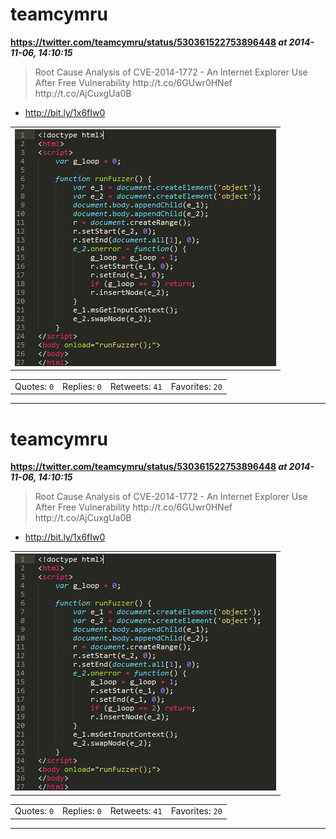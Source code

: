 # teamcymru
**https://twitter.com/teamcymru/status/530361522753896448 _at 2014-11-06, 14:10:15_**
<blockquote>
Root Cause Analysis of CVE-2014-1772 - An Internet Explorer Use After Free Vulnerability  http://t.co/6GUwr0HNef http://t.co/AjCuxgUa0B
</blockquote>

* http://bit.ly/1x6fIw0

<table><tr>
<td><img src="pictures/cb9d70e5dd037a691e12fe4609807d543a63be17fecf638f18e56f7202974231.jpg" alt="cb9d70e5dd037a691e12fe4609807d543a63be17fecf638f18e56f7202974231.jpg"></td>
</table></tr>
<table><tr>
<td>Quotes: <code>0</code></td>
<td>Replies: <code>0</code></td>
<td>Retweets: <code>41</code></td>
<td>Favorites: <code>20</code></td>
</tr></table>

---

# teamcymru
**https://twitter.com/teamcymru/status/530361522753896448 _at 2014-11-06, 14:10:15_**
<blockquote>
Root Cause Analysis of CVE-2014-1772 - An Internet Explorer Use After Free Vulnerability  http://t.co/6GUwr0HNef http://t.co/AjCuxgUa0B
</blockquote>

* http://bit.ly/1x6fIw0

<table><tr>
<td><img src="pictures/cb9d70e5dd037a691e12fe4609807d543a63be17fecf638f18e56f7202974231.jpg" alt="cb9d70e5dd037a691e12fe4609807d543a63be17fecf638f18e56f7202974231.jpg"></td>
</table></tr>
<table><tr>
<td>Quotes: <code>0</code></td>
<td>Replies: <code>0</code></td>
<td>Retweets: <code>41</code></td>
<td>Favorites: <code>20</code></td>
</tr></table>

---

